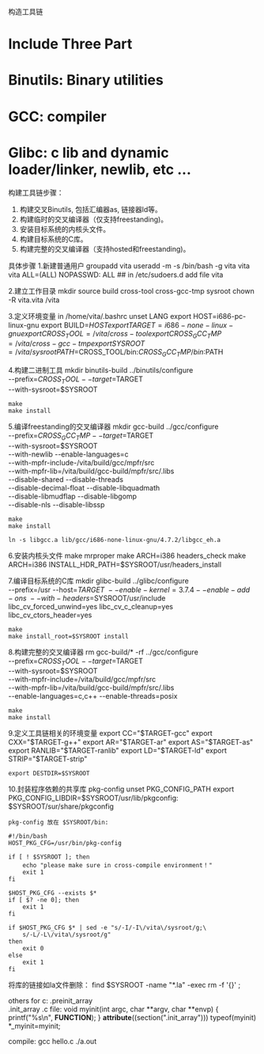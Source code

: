 构造工具链
# Include Three Part
# Binutils:  Binary utilities
# GCC:  compiler
# Glibc: c lib and dynamic loader/linker, newlib, etc ...

构建工具链步骤：
1. 构建交叉Binutils, 包括汇编器as, 链接器ld等。
2. 构建临时的交叉编译器（仅支持freestanding)。
3. 安装目标系统的内核头文件。
4. 构建目标系统的C库。
5. 构建完整的交叉编译器（支持hosted和freestanding)。

具体步骤
1.新建普通用户
	groupadd vita
	useradd -m -s /bin/bash -g vita vita
	vita ALL=(ALL) NOPASSWD: ALL  ## in /etc/sudoers.d add file vita

2.建立工作目录
	mkdir source build cross-tool cross-gcc-tmp sysroot
	chown -R vita.vita /vita

3.定义环境变量 in  /home/vita/.bashrc
	unset LANG
	export HOST=i686-pc-linux-gnu
	export BUILD=$HOST
	export TARGET=i686-none-linux-gnu
	export CROSS_TOOL=/vita/cross-tool
	export CROSS_GCC_TMP=/vita/cross-gcc-tmp
	export SYSROOT=/vita/sysroot
	PATH=$CROSS_TOOL/bin:$CROSS_GCC_TMP/bin:$PATH

4.构建二进制工具
	mkdir binutils-build
	../binutils/configure \
		--prefix=$CROSS_TOOL --target=$TARGET \
		--with-sysroot=$SYSROOT

	make
	make install

5.编译freestanding的交叉编译器
	mkdir gcc-build
	../gcc/configure \
	  --prefix=$CROSS_GCC_TMP --target=$TARGET \
	  --with-sysroot=$SYSROOT \
	  --with-newlib --enable-languages=c \
	  --with-mpfr-include-/vita/build/gcc/mpfr/src \
	  --with-mpfr-lib=/vita/build/gcc-build/mpfr/src/.libs \
	  --disable-shared --disable-threads \
	  --disable-decimal-float --disable-libquadmath \
	  --disable-libmudflap --disable-libgomp \
	  --disable-nls --disable-libssp

	make
	make install

	ln -s libgcc.a lib/gcc/i686-none-linux-gnu/4.7.2/libgcc_eh.a

6.安装内核头文件
	make mrproper
	make ARCH=i386 headers_check
	make ARCH=i386 INSTALL_HDR_PATH=$SYSROOT/usr/headers_install

7.编译目标系统的C库
	mkdir glibc-build
	../glibc/configure \
	  --prefix=/usr --host=$TARGET \
	  --enable-kernel=3.7.4 --enable-add-ons \
	  --with-headers=$SYSROOT/usr/include \
	  libc_cv_forced_unwind=yes libc_cv_c_cleanup=yes \
	  libc_cv_ctors_header=yes

	make
	make install_root=$SYSROOT install

8.构建完整的交叉编译器
	rm gcc-build/* -rf
	../gcc/configure \
	  --prefix=$CROSS_TOOL --target=$TARGET \
	  --with-sysroot=$SYSROOT \
	  --with-mpfr-include=/vita/build/gcc/mpfr/src \
	  --with-mpfr-lib=/vita/build/gcc-build/mpfr/src/.libs \
	  --enable-languages=c,c++ --enable-threads=posix

	make
	make install

9.定义工具链相关的环境变量
	export CC="$TARGET-gcc"
	export CXX="$TARGET-g++"
	export AR="$TARGET-ar"
	export AS="$TARGET-as"
	export RANLIB="$TARGET-ranlib"
	export LD="$TARGET-ld"
	export STRIP="$TARGET-strip"

	export DESTDIR=$SYSROOT

10.封装程序依赖的共享库 pkg-config
	unset PKG_CONFIG_PATH
	export PKG_CONFIG_LIBDIR=$SYSROOT/usr/lib/pkgconfig: \
		$SYSROOT/sur/share/pkgconfig

	pkg-config 放在 $SYSROOT/bin:

	#!/bin/bash
	HOST_PKG_CFG=/usr/bin/pkg-config
	
	if [ ! $SYSROOT ]; then
		echo "please make sure in cross-compile environment！"
		exit 1
	fi

	$HOST_PKG_CFG --exists $*
	if [ $? -ne 0]; then
		exit 1
	fi

	if $HOST_PKG_CFG $* | sed -e "s/-I/-I\/vita\/sysroot/g;\
		s/-L/-L\/vita\/sysroot/g"
	then
		exit 0
	else
		exit 1
	fi


将库的链接如la文件删除：
	find $SYSROOT -name "*.la" -exec rm -f '{}' \;




others for c:
	.preinit_array         
	.init_array
  .c file:
	void myinit(int argc, char **argv, char **envp)
	{
		printf("%s\n", __FUNCTION__);
	}
	__attribute__((section(".init_array"))) typeof(myinit) *_myinit=myinit;
	
  compile:
	gcc hello.c
	./a.out
